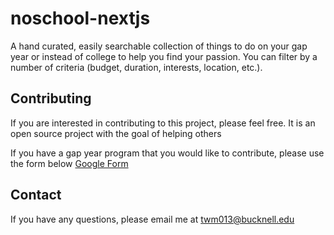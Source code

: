 # noschool-nextjs

A hand curated, easily searchable collection of things to do on your gap year or instead of college to help you find your passion. You can filter by a number of criteria (budget, duration, interests, location, etc.).

## Contributing
If you are interested in contributing to this project, please feel free.  It is an open source project with the goal of helping others

If you have a gap year program that you would like to contribute, please use the form below
[Google Form](https://docs.google.com/forms/d/1oHcm2s89gXSGuFrtPUmM-LFSLnanZGFUh9ub02wuwoI/edit)

## Contact
If you have any questions, please email me at twm013@bucknell.edu
